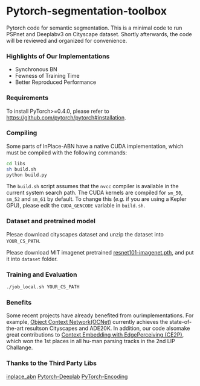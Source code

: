 # Pytorch-segmentation-toolbox
Pytorch code for semantic segmentation. This is a minimal code to run PSPnet and Deeplabv3 on Cityscape dataset.
Shortly afterwards, the code will be reviewed and organized for convenience.

### Highlights of Our Implementations
- Synchronous BN
- Fewness of Training Time
- Better Reproduced Performance

### Requirements

To install PyTorch>=0.4.0, please refer to https://github.com/pytorch/pytorch#installation.

### Compiling

Some parts of InPlace-ABN have a native CUDA implementation, which must be compiled with the following commands:
```bash
cd libs
sh build.sh
python build.py
``` 
The `build.sh` script assumes that the `nvcc` compiler is available in the current system search path.
The CUDA kernels are compiled for `sm_50`, `sm_52` and `sm_61` by default.
To change this (_e.g._ if you are using a Kepler GPU), please edit the `CUDA_GENCODE` variable in `build.sh`.

### Dataset and pretrained model

Plesae download cityscapes dataset and unzip the dataset into `YOUR_CS_PATH`.

Please download MIT imagenet pretrained [resnet101-imagenet.pth](http://sceneparsing.csail.mit.edu/model/pretrained_resnet/resnet101-imagenet.pth), and put it into `dataset` folder.

### Training and Evaluation
```bash
./job_local.sh YOUR_CS_PATH
``` 

### Benefits
Some  recent  projects  have  already  benefited  from  ourimplementations.   For  example,  [Object  Context  Network(OCNet)](https://github.com/PkuRainBow/OCNet) currently  achieves  the  state-of-the-art  resultson  Cityscapes  and  ADE20K.  In  addition,  our  code  alsomake great contributions to [Context Embedding with EdgePerceiving (CE2P)](https://github.com/liutinglt/CE2P), which won the 1st places in all hu-man parsing tracks in the 2nd LIP Challange.

### Thanks to the Third Party Libs
[inplace_abn](https://github.com/mapillary/inplace_abn)
[Pytorch-Deeplab](https://github.com/speedinghzl/Pytorch-Deeplab)
[PyTorch-Encoding](https://github.com/zhanghang1989/PyTorch-Encoding)
